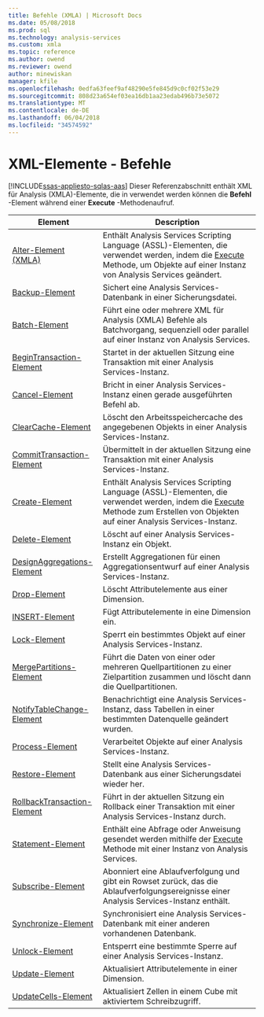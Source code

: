 ```yaml
---
title: Befehle (XMLA) | Microsoft Docs
ms.date: 05/08/2018
ms.prod: sql
ms.technology: analysis-services
ms.custom: xmla
ms.topic: reference
ms.author: owend
ms.reviewer: owend
author: minewiskan
manager: kfile
ms.openlocfilehash: 0edfa63feef9af48290e5fe845d9c0cf02f53e29
ms.sourcegitcommit: 808d23a654ef03ea16db1aa23edab496b73e5072
ms.translationtype: MT
ms.contentlocale: de-DE
ms.lasthandoff: 06/04/2018
ms.locfileid: "34574592"
---
```

# <a name="xml-elements---commands"></a>XML-Elemente - Befehle
[!INCLUDE[ssas-appliesto-sqlas-aas](../../../includes/ssas-appliesto-sqlas-aas.md)]
  Dieser Referenzabschnitt enthält XML für Analysis (XMLA)-Elemente, die in verwendet werden können die **Befehl** -Element während einer **Execute** -Methodenaufruf.  
  
|Element|Description|  
|-------------|-----------------|  
|[Alter-Element (XMLA)](../../../analysis-services/xmla/xml-elements-commands/alter-element-xmla.md)|Enthält Analysis Services Scripting Language (ASSL)-Elementen, die verwendet werden, indem die [Execute](../../../analysis-services/xmla/xml-elements-methods-execute.md) Methode, um Objekte auf einer Instanz von Analysis Services geändert.|  
|[Backup-Element](../../../analysis-services/xmla/xml-elements-commands/backup-element-xmla.md)|Sichert eine Analysis Services-Datenbank in einer Sicherungsdatei.|  
|[Batch-Element](../../../analysis-services/xmla/xml-elements-commands/batch-element-xmla.md)|Führt eine oder mehrere XML für Analysis (XMLA) Befehle als Batchvorgang, sequenziell oder parallel auf einer Instanz von Analysis Services.|  
|[BeginTransaction-Element](../../../analysis-services/xmla/xml-elements-commands/begintransaction-element-xmla.md)|Startet in der aktuellen Sitzung eine Transaktion mit einer Analysis Services-Instanz.|  
|[Cancel-Element](../../../analysis-services/xmla/xml-elements-commands/cancel-element-xmla.md)|Bricht in einer Analysis Services-Instanz einen gerade ausgeführten Befehl ab.|  
|[ClearCache-Element](../../../analysis-services/xmla/xml-elements-commands/clearcache-element-xmla.md)|Löscht den Arbeitsspeichercache des angegebenen Objekts in einer Analysis Services-Instanz.|  
|[CommitTransaction-Element](../../../analysis-services/xmla/xml-elements-commands/committransaction-element-xmla.md)|Übermittelt in der aktuellen Sitzung eine Transaktion mit einer Analysis Services-Instanz.|  
|[Create-Element](../../../analysis-services/xmla/xml-elements-commands/create-element-xmla.md)|Enthält Analysis Services Scripting Language (ASSL)-Elementen, die verwendet werden, indem die [Execute](../../../analysis-services/xmla/xml-elements-methods-execute.md) Methode zum Erstellen von Objekten auf einer Analysis Services-Instanz.|  
|[Delete-Element](../../../analysis-services/xmla/xml-elements-commands/delete-element-xmla.md)|Löscht auf einer Analysis Services-Instanz ein Objekt.|  
|[DesignAggregations-Element](../../../analysis-services/xmla/xml-elements-commands/designaggregations-element-xmla.md)|Erstellt Aggregationen für einen Aggregationsentwurf auf einer Analysis Services-Instanz.|  
|[Drop-Element](../../../analysis-services/xmla/xml-elements-commands/drop-element-xmla.md)|Löscht Attributelemente aus einer Dimension.|  
|[INSERT-Element](../../../analysis-services/xmla/xml-elements-commands/insert-element-xmla.md)|Fügt Attributelemente in eine Dimension ein.|  
|[Lock-Element](../../../analysis-services/xmla/xml-elements-commands/lock-element-xmla.md)|Sperrt ein bestimmtes Objekt auf einer Analysis Services-Instanz.|  
|[MergePartitions-Element](../../../analysis-services/xmla/xml-elements-commands/mergepartitions-element-xmla.md)|Führt die Daten von einer oder mehreren Quellpartitionen zu einer Zielpartition zusammen und löscht dann die Quellpartitionen.|  
|[NotifyTableChange-Element](../../../analysis-services/xmla/xml-elements-commands/notifytablechange-element-xmla.md)|Benachrichtigt eine Analysis Services-Instanz, dass Tabellen in einer bestimmten Datenquelle geändert wurden.|  
|[Process-Element](../../../analysis-services/xmla/xml-elements-commands/process-element-xmla.md)|Verarbeitet Objekte auf einer Analysis Services-Instanz.|  
|[Restore-Element](../../../analysis-services/xmla/xml-elements-commands/restore-element-xmla.md)|Stellt eine Analysis Services-Datenbank aus einer Sicherungsdatei wieder her.|  
|[RollbackTransaction-Element](../../../analysis-services/xmla/xml-elements-commands/rollbacktransaction-element-xmla.md)|Führt in der aktuellen Sitzung ein Rollback einer Transaktion mit einer Analysis Services-Instanz durch.|  
|[Statement-Element](../../../analysis-services/xmla/xml-elements-commands/statement-element-xmla.md)|Enthält eine Abfrage oder Anweisung gesendet werden mithilfe der [Execute](../../../analysis-services/xmla/xml-elements-methods-execute.md) Methode mit einer Instanz von Analysis Services.|  
|[Subscribe-Element](../../../analysis-services/xmla/xml-elements-commands/subscribe-element-xmla.md)|Abonniert eine Ablaufverfolgung und gibt ein Rowset zurück, das die Ablaufverfolgungsereignisse einer Analysis Services-Instanz enthält.|  
|[Synchronize-Element](../../../analysis-services/xmla/xml-elements-commands/synchronize-element-xmla.md)|Synchronisiert eine Analysis Services-Datenbank mit einer anderen vorhandenen Datenbank.|  
|[Unlock-Element](../../../analysis-services/xmla/xml-elements-commands/unlock-element-xmla.md)|Entsperrt eine bestimmte Sperre auf einer Analysis Services-Instanz.|  
|[Update-Element](../../../analysis-services/xmla/xml-elements-commands/update-element-xmla.md)|Aktualisiert Attributelemente in einer Dimension.|  
|[UpdateCells-Element](../../../analysis-services/xmla/xml-elements-commands/updatecells-element-xmla.md)|Aktualisiert Zellen in einem Cube mit aktiviertem Schreibzugriff.|  
  
  
